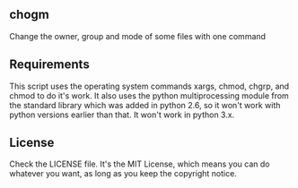 chogm
-----

Change the owner, group and mode of some files with one command


Requirements
------------

This script uses the operating system commands xargs, chmod, chgrp, and
chmod to do it's work. It also uses the python multiprocessing module from
the standard library which was added in python 2.6, so it won't work with
python versions earlier than that. It won't work in python 3.x.


License
-------

Check the LICENSE file.  It's the MIT License, which means you can do whatever you want, as long as you keep the copyright notice.